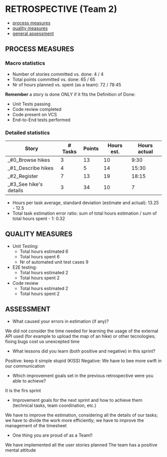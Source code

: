 RETROSPECTIVE (Team 2)
=====================================

- [process measures](#process-measures)
- [quality measures](#quality-measures)
- [general assessment](#assessment)

## PROCESS MEASURES 

### Macro statistics

- Number of stories committed vs. done:  4 / 4
- Total points committed vs. done: 65 / 65
- Nr of hours planned vs. spent (as a team): 72 / 78:45

**Remember** a story is done ONLY if it fits the Definition of Done:
 
- Unit Tests passing 
- Code review completed
- Code present on VCS
- End-to-End tests performed


### Detailed statistics

| Story  | # Tasks | Points | Hours est. | Hours actual |
|--------|---------|--------|------------|--------------|
| _#0_Browse hikes   |    3     |  13     |      10      |          9:30    |
| _#1_Describe hikes      |   4      |    5    |      14      |       15:30       |
_#2_Register      |    7     |    13    |     19       |      18:15        |
_#3_See hike's details     |    3     |     34   |     10       |         7     |
   


- Hours per task average, standard deviation (estimate and actual): 13.25 - 12.5
- Total task estimation error ratio: sum of total hours estimation / sum of total hours spent - 1: 0.32

  
## QUALITY MEASURES 

- Unit Testing:
  - Total hours estimated 6
  - Total hours spent 6
  - Nr of automated unit test cases 9
- E2E testing:
  - Total hours estimated 2
  - Total hours spent 2
- Code review 
  - Total hours estimated 2
  - Total hours spent 2
  


## ASSESSMENT

- What caused your errors in estimation (if any)?

We did not consider the time needed for learning the usage of the external API used (for example to upload the map of an hike) or other tecnologies; fixing bugs cost us unexcepted time


- What lessons did you learn (both positive and negative) in this sprint?

Positive: keep it simple stupid (KISS)
Negative: We have to bee more swift in our communication

- Which improvement goals set in the previous retrospective were you able to achieve? 

It is the firs sprint
  

- Improvement goals for the next sprint and how to achieve them (technical tasks, team coordination, etc.)

We have to improve the estimation, considering all the details of our tasks; we have to divide the work more efficiently; we have to improve the management of the timesheet

- One thing you are proud of as a Team!!

We have implemented all the user stories planned
The team has a positive mental attitude

